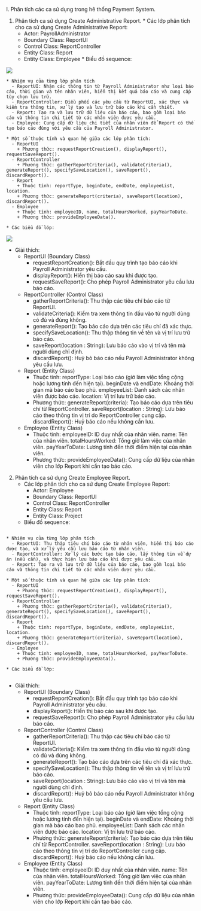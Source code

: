 I. Phân tích các ca sử dụng trong hê thống Payment System.
  1. Phân tích ca sử dụng Create Administrative Report.
    * Các lớp phân tích cho ca sử dụng Create Administrative Report:
      - Actor: PayrollAdministrator
      - Boundary Class: ReportUI
      - Control Class: ReportController
      - Entity Class: Report
      - Entity Class: Employee
    * Biểu đồ sequence:

![](https://www.planttext.com/api/plantuml/png/Z9D1JiCm44NtFeMNxQ8NO86Ae4ALG495i1_YQHdXscKygPIpiU18N04xSTAaj2LUMChel__7O-VdwtiU15ZAhLNXWvnc7r118Pxr4rJihRqnMt8KX24MrPildG6kz0ftdkLbgMwzawZBXVnbaTN22KahLEgKdPvTTqRwIZD-bXWaEp62a7UJgUeadVmG4x4Do3joIv4W4tHKJzdHaTc39GE2V_HwTZea0x6X5ORIYW8h-ZKLTUkXT5mNKpVeC1uScyAaoE2qHvxBvxfqdmtCPFfFMZrGGs5deSfn3L9lgVbds6DxEpglyPUKw87lePsp5nLsMD2wIkY3BzhR7S9d9XSESJQZn-JboQLGCogjFxb4HSsQUDjl5sr0VKUX03R78xnu3DCmWy6XCwesNBhwaUauyaSAWTncxDFgjxnWzXoja-qyRkdN_WK00F__0m00)


    * Nhiệm vụ của từng lớp phân tích
      - ReportUI: Nhận các thông tin từ Payroll Administrator như loại báo cáo, thời gian và tên nhân viên, hiển thị kết quả báo cáo và cung cấp tùy chọn lưu trữ.
      - ReportController: Điều phối các yêu cầu từ ReportUI, xác thực và kiểm tra thông tin, xử lý tạo và lưu trữ báo cáo khi cần thiết.
      - Report: Tạo ra và lưu trữ dữ liệu của báo cáo, bao gồm loại báo cáo và thông tin chi tiết từ các nhân viên được yêu cầu.
      - Employee: Cung cấp dữ liệu chi tiết của nhân viên để Report có thể tạo báo cáo đúng với yêu cầu của Payroll Administrator.
    
    * Một số thuộc tính và quan hệ giữa các lớp phân tích:
      - ReportUI
        + Phương thức: requestReportCreation(), displayReport(), requestSaveReport().
      - ReportController
        + Phương thức: gatherReportCriteria(), validateCriteria(), generateReport(), specifySaveLocation(), saveReport(), discardReport().
      - Report
        + Thuộc tính: reportType, beginDate, endDate, employeeList, location.
        + Phương thức: generateReport(criteria), saveReport(location), discardReport().
      - Employee
        + Thuộc tính: employeeID, name, totalHoursWorked, payYearToDate.
        + Phương thức: provideEmployeeData().
        
    * Các biểu đồ lớp:

   ![](https://www.planttext.com/api/plantuml/png/h5FBRi8m4BpdAtni3_m0gX0IL2eIfq9LzRZ42rWuNdUzYHHL_R8U-adzXJhWX4Uek3GN9plZdV5a_VFrFGu2B6LXix0pJZ45p78B8QXdzCJoCbCVcTe_ZEyb1ZdK9umWXjpTlHggYenE96s2jr0VI9TWwh202Yy9dzcPx8ISC5cBtCblGBR8hReHP0EN0XLOeq7m35yHsRO7EkI8dwWVNXCUFEPcNJS6vvHVFM0uchU94WaBOUCs_InoO7tZgEc0WvXEyxciFNOD4xB2ZN7Jw3i2pPBAwFILOk4jrOXp4oGYpVBmc6gZnEaPlnvFdbBin_H_6RJMkXHQ_xDfv1edgUoWwCKY962VgEJmIhn37N5DvSgsKNYetn1uIIcb4r0fprGPZQr-fC2PlMxy1uDHVoY7gWmOibxzI8wKlBaZ61GulO_i3tuNmL2jKV9jt15d6DIQgSYoSVpBpVNy1G00__y30000)


  * Giải thích:
    - ReportUI (Boundary Class)
      + requestReportCreation(): Bắt đầu quy trình tạo báo cáo khi Payroll Administrator yêu cầu.
      + displayReport(): Hiển thị báo cáo sau khi được tạo.
      + requestSaveReport(): Cho phép Payroll Administrator yêu cầu lưu báo cáo.
    - ReportController (Control Class)
      + gatherReportCriteria(): Thu thập các tiêu chí báo cáo từ ReportUI.
      + validateCriteria(): Kiểm tra xem thông tin đầu vào từ người dùng có đủ và đúng không.
      + generateReport(): Tạo báo cáo dựa trên các tiêu chí đã xác thực.
      + specifySaveLocation(): Thu thập thông tin về tên và vị trí lưu trữ báo cáo.
      + saveReport(location : String): Lưu báo cáo vào vị trí và tên mà người dùng chỉ định.
      + discardReport(): Huỷ bỏ báo cáo nếu Payroll Administrator không yêu cầu lưu.
    - Report (Entity Class)
      + Thuộc tính:
          reportType: Loại báo cáo (giờ làm việc tổng cộng hoặc lương tính đến hiện tại).
          beginDate và endDate: Khoảng thời gian mà báo cáo bao phủ.
          employeeList: Danh sách các nhân viên được báo cáo.
          location: Vị trí lưu trữ báo cáo.
      + Phương thức:
          generateReport(criteria): Tạo báo cáo dựa trên tiêu chí từ ReportController.
          saveReport(location : String): Lưu báo cáo theo thông tin vị trí do ReportController cung cấp.
          discardReport(): Huỷ báo cáo nếu không cần lưu.
    - Employee (Entity Class)
      + Thuộc tính:
          employeeID: ID duy nhất của nhân viên.
          name: Tên của nhân viên.
          totalHoursWorked: Tổng giờ làm việc của nhân viên.
          payYearToDate: Lương tính đến thời điểm hiện tại của nhân viên.
      + Phương thức:
          provideEmployeeData(): Cung cấp dữ liệu của nhân viên cho lớp Report khi cần tạo báo cáo.
        
2. Phân tích ca sử dụng Create Employee Report.
    * Các lớp phân tích cho ca sử dụng Create Employee Report:
      - Actor: Employee
      - Boundary Class: ReportUI
      - Control Class: ReportController
      - Entity Class: Report
      - Entity Class:  Project
    * Biểu đồ sequence:

![]()


    * Nhiệm vụ của từng lớp phân tích
      - ReportUI: Thu thập tiêu chí báo cáo từ nhân viên, hiển thị báo cáo được tạo, và xử lý yêu cầu lưu báo cáo từ nhân viên.
      - ReportController: Xử lý các bước tạo báo cáo, lấy thông tin về dự án (nếu cần), và thực hiện lưu báo cáo khi được yêu cầu.
      - Report: Tạo ra và lưu trữ dữ liệu của báo cáo, bao gồm loại báo cáo và thông tin chi tiết từ các nhân viên được yêu cầu.
    
    * Một số thuộc tính và quan hệ giữa các lớp phân tích:
      - ReportUI
        + Phương thức: requestReportCreation(), displayReport(), requestSaveReport().
      - ReportController
        + Phương thức: gatherReportCriteria(), validateCriteria(), generateReport(), specifySaveLocation(), saveReport(), discardReport().
      - Report
        + Thuộc tính: reportType, beginDate, endDate, employeeList, location.
        + Phương thức: generateReport(criteria), saveReport(location), discardReport().
      - Employee
        + Thuộc tính: employeeID, name, totalHoursWorked, payYearToDate.
        + Phương thức: provideEmployeeData().
        
    * Các biểu đồ lớp:

   ![]()


  * Giải thích:
    - ReportUI (Boundary Class)
      + requestReportCreation(): Bắt đầu quy trình tạo báo cáo khi Payroll Administrator yêu cầu.
      + displayReport(): Hiển thị báo cáo sau khi được tạo.
      + requestSaveReport(): Cho phép Payroll Administrator yêu cầu lưu báo cáo.
    - ReportController (Control Class)
      + gatherReportCriteria(): Thu thập các tiêu chí báo cáo từ ReportUI.
      + validateCriteria(): Kiểm tra xem thông tin đầu vào từ người dùng có đủ và đúng không.
      + generateReport(): Tạo báo cáo dựa trên các tiêu chí đã xác thực.
      + specifySaveLocation(): Thu thập thông tin về tên và vị trí lưu trữ báo cáo.
      + saveReport(location : String): Lưu báo cáo vào vị trí và tên mà người dùng chỉ định.
      + discardReport(): Huỷ bỏ báo cáo nếu Payroll Administrator không yêu cầu lưu.
    - Report (Entity Class)
      + Thuộc tính:
          reportType: Loại báo cáo (giờ làm việc tổng cộng hoặc lương tính đến hiện tại).
          beginDate và endDate: Khoảng thời gian mà báo cáo bao phủ.
          employeeList: Danh sách các nhân viên được báo cáo.
          location: Vị trí lưu trữ báo cáo.
      + Phương thức:
          generateReport(criteria): Tạo báo cáo dựa trên tiêu chí từ ReportController.
          saveReport(location : String): Lưu báo cáo theo thông tin vị trí do ReportController cung cấp.
          discardReport(): Huỷ báo cáo nếu không cần lưu.
    - Employee (Entity Class)
      + Thuộc tính:
          employeeID: ID duy nhất của nhân viên.
          name: Tên của nhân viên.
          totalHoursWorked: Tổng giờ làm việc của nhân viên.
          payYearToDate: Lương tính đến thời điểm hiện tại của nhân viên.
      + Phương thức:
          provideEmployeeData(): Cung cấp dữ liệu của nhân viên cho lớp Report khi cần tạo báo cáo.

